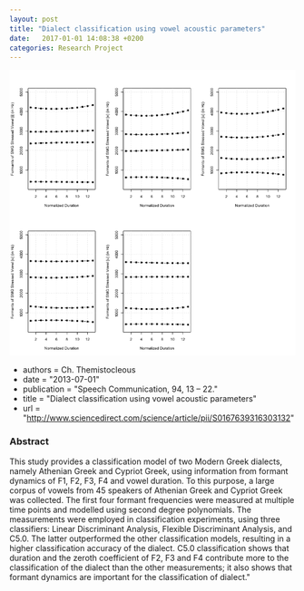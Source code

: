 ```yaml
---
layout: post
title: "Dialect classification using vowel acoustic parameters"
date:   2017-01-01 14:08:38 +0200
categories: Research Project
---
```

![vowels](/img/img_papers/vowels.png)

- authors = Ch. Themistocleous
- date = "2013-07-01"
- publication = "Speech Communication, 94, 13 – 22."
- title = "Dialect classification using vowel acoustic parameters"
- url = "http://www.sciencedirect.com/science/article/pii/S0167639316303132"

### Abstract
This study provides a classification model of two Modern Greek dialects, namely Athenian Greek and Cypriot Greek, using information from formant dynamics of F1, F2, F3, F4 and vowel duration. To this purpose, a large corpus of vowels from 45 speakers of Athenian Greek and Cypriot Greek was collected. The first four formant frequencies were measured at multiple time points and modelled using second degree polynomials. The measurements were employed in classification experiments, using three classifiers: Linear Discriminant Analysis, Flexible Discriminant Analysis, and C5.0. The latter outperformed the other classification models, resulting in a higher classification accuracy of the dialect. C5.0 classification shows that duration and the zeroth coefficient of F2, F3 and F4 contribute more to the classification of the dialect than the other measurements; it also shows that formant dynamics are important for the classification of dialect."
